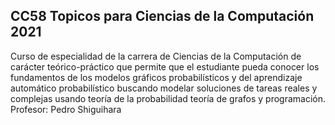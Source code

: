 ## CC58 Topicos para Ciencias de la Computación 2021
Curso de especialidad de la carrera de Ciencias de la Computación de carácter teórico-práctico que permite que el estudiante pueda conocer los fundamentos de los modelos gráficos probabilísticos y del aprendizaje automático probabilístico buscando modelar soluciones de tareas reales y complejas usando teoría de la probabilidad teoría de grafos y programación.
Profesor: Pedro Shiguihara
